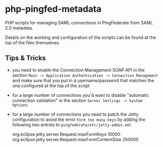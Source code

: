 # php-pingfed-metadata

PHP scripts for managing SAML connections in PingFederate from SAML 2.0 metadata.

Details on the working and configuration of the scripts can be found at the top
of the files themselves.

## Tips & Tricks

- you need to enable the Connection Management SOAP API in the section `Main -> Application Authentication -> Connection Management`
  and make sure that you put in a username/password that matches the one configured at the top of the script
  
- for a large number of connections you'd want to disable "automatic connection validation" in the section `Server Settings -> System Options`

- for a large number of connections you need to patch the Jetty configuration to avoid the error `Form too many keys` by adding the
  following two entries to `pingfederate/etc/jetty-admin.xml`
  
    <Call name="setAttribute">
      <Arg>org.eclipse.jetty.server.Request.maxFormKeys</Arg>
      <Arg>10000</Arg>
    </Call>

    <Call name="setAttribute">
      <Arg>org.eclipse.jetty.server.Request.maxFormContentSize</Arg>
      <Arg>250000</Arg>
    </Call>
  